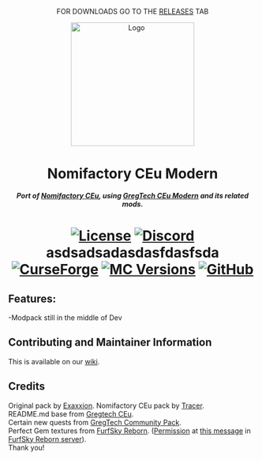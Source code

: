 <p align="center">FOR DOWNLOADS GO TO THE <a href="https://github.com/Nomi-CEu/Nomi-CEu-Modern/releases">RELEASES</a> TAB</p>
<p align="center"><img src="https://cdn.discordapp.com/attachments/959801878135316511/1214687721289949254/5ci9uXoV.png?ex=65fa0518&is=65e79018&hm=959a4069a6c5711ac5e345ec40e48ad7062d6db8604125d2580702d617990048&" width="250" height="250" alt="Logo"></p>
<h1 align="center">Nomifactory CEu Modern</h1>
<p align="center"><b><i>Port of <a href="https://github.com/Nomi-CEu/Nomi-CEu"> Nomifactory CEu</a>, using <a href="https://github.com/GregTechCEu/GregTech-Modern"> GregTech CEu Modern</a> and its related mods.</i></b></p>
<h1 align="center">
    <a href="https://github.com/Nomi-CEu/Nomi-CEu-Modern/blob/main/LICENSE.md"><img src="https://img.shields.io/github/license/Nomi-CEu/Nomi-CEu?style=for-the-badge&logo=github" alt="License"></a>
    <a href="https://discord.com/invite/zwQzqP8b6q"><img src="https://img.shields.io/discord/927050775073534012?style=for-the-badge&logo=discord&logoColor=%23ffffff&label=discord%20&labelColor=gray&color=%235865F2" alt="Discord"></a>asdsadsadasdasfdasfsda
    <br>
    <a href="https://www.curseforge.com/minecraft/modpacks/nomifactory-ceu-modern"><img src="https://cf.way2muchnoise.eu/981238.svg?badge_style=for_the_badge" alt="CurseForge"></a>
    <a href="https://www.curseforge.com/minecraft/modpacks/nomifactory-ceu-modern"><img src="https://cf.way2muchnoise.eu/versions/For%20MC_715572_latest.svg?badge_style=for_the_badge" alt="MC Versions"></a>
    <a href="https://github.com/Nomi-CEu/Nomi-CEu-Modern/releases"><img src="https://img.shields.io/github/downloads/Nomi-CEu/Nomi-CEu-Modern/total?style=for-the-badge" alt="GitHub"></a>
</h1>

## Features:
-Modpack still in the middle of Dev
## Contributing and Maintainer Information
This is available on our [wiki](https://github.com/Nomi-CEu/Nomi-CEu/wiki).

## Credits
Original pack by [Exaxxion](https://github.com/Exaxxion).
Nomifactory CEu pack by [Tracer](https://github.com/tracer4b).  
README.md base from [Gregtech CEu](https://github.com/GregTechCEu/GregTech).  
Certain new quests from [GregTech Community Pack](https://github.com/GregTechCEu/GregTech-Community-Pack).  
Perfect Gem textures from [FurfSky Reborn](http://furfsky.net/). ([Permission](https://ibb.co/bBpksq0) at [this message](https://discord.com/channels/771187253937438762/774353150278369351/938438074503942184) in [FurfSky Reborn server](https://discord.gg/fsr)).  
Thank you!
